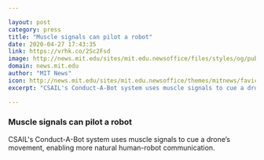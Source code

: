 ```yaml
---

layout: post
category: press
title: "Muscle signals can pilot a robot"
date: 2020-04-27 17:43:35
link: https://vrhk.co/2Sc2Fsd
image: http://news.mit.edu/sites/mit.edu.newsoffice/files/styles/og/public/images/2020/controlling-drone-arm-muscles.jpg
domain: news.mit.edu
author: "MIT News"
icon: http://news.mit.edu/sites/mit.edu.newsoffice/themes/mitnews/favicon.ico
excerpt: "CSAIL's Conduct-A-Bot system uses muscle signals to cue a drone’s movement, enabling more natural human-robot communication."

---
```


### Muscle signals can pilot a robot

CSAIL's Conduct-A-Bot system uses muscle signals to cue a drone’s movement, enabling more natural human-robot communication.